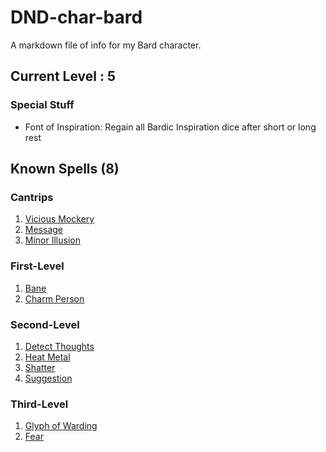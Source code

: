 # DND-char-bard
A markdown file of info for my Bard character.

## Current Level : 5

### Special Stuff

- Font of Inspiration: Regain all Bardic Inspiration dice after short or long rest

## Known Spells (8)

### Cantrips

1. [Vicious Mockery](https://5thsrd.org/spellcasting/spells/vicious_mockery/)
1. [Message](https://5thsrd.org/spellcasting/spells/message/)
1. [Minor Illusion](https://5thsrd.org/spellcasting/spells/minor_illusion/)

### First-Level

1. [Bane](https://5thsrd.org/spellcasting/spells/bane/)
1. [Charm Person](https://5thsrd.org/spellcasting/spells/charm_person/)

### Second-Level

1. [Detect Thoughts](https://5thsrd.org/spellcasting/spells/detect_thoughts/)
1. [Heat Metal](https://5thsrd.org/spellcasting/spells/heat_metal/)
1. [Shatter](https://5thsrd.org/spellcasting/spells/shatter/)
1. [Suggestion](https://5thsrd.org/spellcasting/spells/suggestion/)

### Third-Level

1. [Glyph of Warding](https://5thsrd.org/spellcasting/spells/glyph_of_warding/)
1. [Fear](https://5thsrd.org/spellcasting/spells/fear/)
